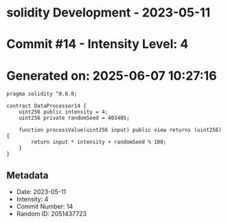 ﻿# solidity Development - 2023-05-11
# Commit #14 - Intensity Level: 4
# Generated on: 2025-06-07 10:27:16
```solidity
pragma solidity ^0.8.0;

contract DataProcessor14 {
    uint256 public intensity = 4;
    uint256 private randomSeed = 403405;

    function processValue(uint256 input) public view returns (uint256) {
        return input * intensity + randomSeed % 100;
    }
}
```
## Metadata
- Date: 2023-05-11
- Intensity: 4
- Commit Number: 14
- Random ID: 2051437723
